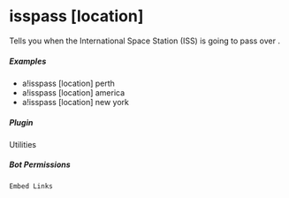 # isspass [location]

Tells you when the International Space Station (ISS) is going to pass over <location>.
			

##### Examples

* a!isspass [location] perth
* a!isspass [location] america
* a!isspass [location] new york


##### Plugin
Utilities


##### Bot Permissions
`Embed Links`